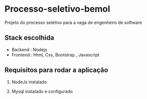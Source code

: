 # Processo-seletivo-bemol
Projeto do processo seletivo para a vaga de engenheiro de software

## Stack escolhida

 - Backend : Nodejs
 - Frontend : Html, Css, Bootstrap , Javascript 
 
## Requisitos para rodar a aplicação

1. NodeJs instalado

2. Mysql instalado e configurado


